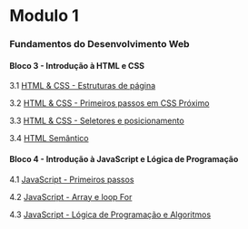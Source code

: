 # Modulo 1
### Fundamentos do Desenvolvimento Web

#### Bloco 3 - Introdução à HTML e CSS

3.1 [HTML & CSS - Estruturas de página](https://github.com/marlon307/trybe-exercises/tree/main/modulo_1/bloco_3/dia_1)


3.2 [HTML & CSS - Primeiros passos em CSS Próximo](https://github.com/marlon307/trybe-exercises/tree/main/modulo_1/bloco_3/dia_2)


3.3 [HTML & CSS - Seletores e posicionamento](https://github.com/marlon307/trybe-exercises/tree/main/modulo_1/bloco_3/dia_3)


3.4 [HTML Semântico](https://github.com/marlon307/trybe-exercises/tree/main/modulo_1/bloco_3/dia_4)

#### Bloco 4 - Introdução à JavaScript e Lógica de Programação

4.1 [JavaScript - Primeiros passos](https://github.com/marlon307/trybe-exercises/tree/main/modulo_1/bloco_4/dia_1)

4.2 [JavaScript - Array e loop For](https://github.com/marlon307/trybe-exercises/tree/main/modulo_1/bloco_4/dia_2)

4.3 [JavaScript - Lógica de Programação e Algoritmos](https://github.com/marlon307/trybe-exercises/tree/main/modulo_1/bloco_4/dia_3)
